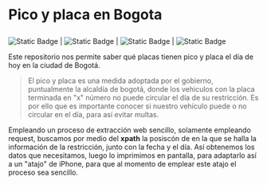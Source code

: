 # <p style="color:dodger blue"> Pico y placa en Bogota </p>
![Static Badge](https://img.shields.io/badge/python-yellow?logo=python) | ![Static Badge](https://img.shields.io/badge/ios-gray?logo=apple)  | ![Static Badge](https://img.shields.io/badge/request-blue) | ![Static Badge](https://img.shields.io/badge/lxml-blue)


Este repositorio nos permite saber qué placas tienen pico y placa el día de hoy en la ciudad de Bogotá.

> El pico y placa es una medida adoptada por el gobierno, puntualmente la alcaldía de bogotá, donde los vehiculos con la placa terminada en "x" número no puede circular el día de su restricción.
> Es por ello que es  importante conocer si nuestro vehículo puede o no circular en el día, para así evitar multas.

Empleando un proceso de extracción web sencillo, solamente empleando request, buscamos por medio del **xpath** la posiscón de en la que se halla la información de la restricción, junto con la fecha y el día. Así obtenemos los datos que necesitamos, luego lo imprimimos en pantalla, para adaptarlo así a un "atajo" de iPhone, para que al momento de emplear este atajo el proceso sea sencillo.
